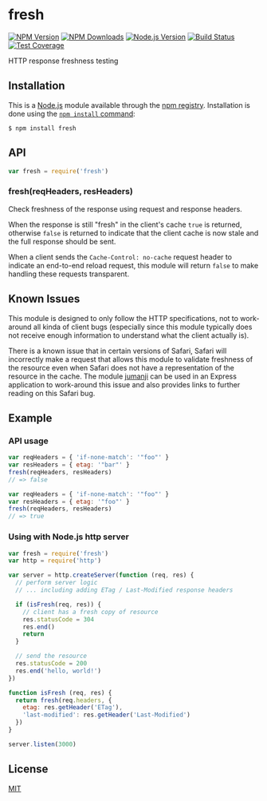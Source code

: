 # fresh

[![NPM Version][npm-image]][npm-url]
[![NPM Downloads][downloads-image]][downloads-url]
[![Node.js Version][node-version-image]][node-version-url]
[![Build Status][ci-image]][ci-url]
[![Test Coverage][coveralls-image]][coveralls-url]

HTTP response freshness testing

## Installation

This is a [Node.js](https://nodejs.org/en/) module available through the
[npm registry](https://www.npmjs.com/). Installation is done using the
[`npm install` command](https://docs.npmjs.com/getting-started/installing-npm-packages-locally):

```
$ npm install fresh
```

## API

```js
var fresh = require('fresh')
```

### fresh(reqHeaders, resHeaders)

Check freshness of the response using request and response headers.

When the response is still "fresh" in the client's cache `true` is
returned, otherwise `false` is returned to indicate that the client
cache is now stale and the full response should be sent.

When a client sends the `Cache-Control: no-cache` request header to
indicate an end-to-end reload request, this module will return `false`
to make handling these requests transparent.

## Known Issues

This module is designed to only follow the HTTP specifications, not
to work-around all kinda of client bugs (especially since this module
typically does not receive enough information to understand what the
client actually is).

There is a known issue that in certain versions of Safari, Safari
will incorrectly make a request that allows this module to validate
freshness of the resource even when Safari does not have a
representation of the resource in the cache. The module
[jumanji](https://www.npmjs.com/package/jumanji) can be used in
an Express application to work-around this issue and also provides
links to further reading on this Safari bug.

## Example

### API usage

<!-- eslint-disable no-redeclare -->

```js
var reqHeaders = { 'if-none-match': '"foo"' }
var resHeaders = { etag: '"bar"' }
fresh(reqHeaders, resHeaders)
// => false

var reqHeaders = { 'if-none-match': '"foo"' }
var resHeaders = { etag: '"foo"' }
fresh(reqHeaders, resHeaders)
// => true
```

### Using with Node.js http server

```js
var fresh = require('fresh')
var http = require('http')

var server = http.createServer(function (req, res) {
  // perform server logic
  // ... including adding ETag / Last-Modified response headers

  if (isFresh(req, res)) {
    // client has a fresh copy of resource
    res.statusCode = 304
    res.end()
    return
  }

  // send the resource
  res.statusCode = 200
  res.end('hello, world!')
})

function isFresh (req, res) {
  return fresh(req.headers, {
    etag: res.getHeader('ETag'),
    'last-modified': res.getHeader('Last-Modified')
  })
}

server.listen(3000)
```

## License

[MIT](LICENSE)

[ci-image]: https://img.shields.io/github/workflow/status/jshttp/fresh/ci/master?label=ci

[ci-url]: https://github.com/jshttp/fresh/actions/workflows/ci.yml

[npm-image]: https://img.shields.io/npm/v/fresh.svg

[npm-url]: https://npmjs.org/package/fresh

[node-version-image]: https://img.shields.io/node/v/fresh.svg

[node-version-url]: https://nodejs.org/en/

[coveralls-image]: https://img.shields.io/coveralls/jshttp/fresh/master.svg

[coveralls-url]: https://coveralls.io/r/jshttp/fresh?branch=master

[downloads-image]: https://img.shields.io/npm/dm/fresh.svg

[downloads-url]: https://npmjs.org/package/fresh
